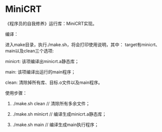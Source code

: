 # MiniCRT
《程序员的自我修养》运行库：MiniCRT实现。

编译：

进入make目录，执行./make.sh，将会打印使用说明，其中：
target有minicrt、main以及clean三个选项:

minicrt: 该项编译出minicrt.a静态库；

main: 该项编译出运行的main程序；

clean: 清除掉所有库、目标.o文件以及main程序。

使用步骤：

1) ./make.sh clean     // 清除所有多余文件；

2) ./make.sh minicrt   // 编译生成minicrt.a静态库；

3) ./make.sh main      // 编译生成main执行程序；

